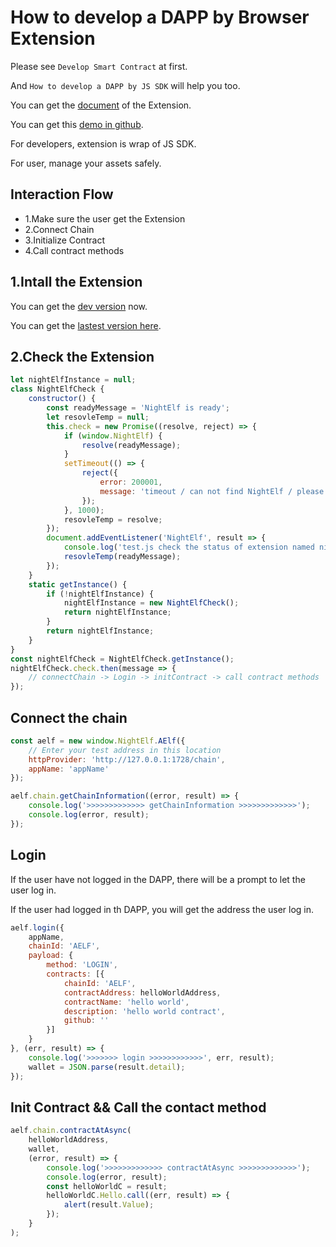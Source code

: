 # How to develop a DAPP by Browser Extension

Please see `Develop Smart Contract` at first.

And `How to develop a DAPP by JS SDK` will help you too.

You can get the [document](https://github.com/hzz780/aelf-web-extension) of the Extension.

You can get this [demo in github](https://github.com/AElfProject/aelf-boilerplate).

For developers, extension is wrap of JS SDK.

For user, manage your assets safely.

## Interaction Flow

- 1.Make sure the user get the Extension
- 2.Connect Chain
- 3.Initialize Contract
- 4.Call contract methods

## 1.Intall the Extension

You can get the [dev version](https://chrome.google.com/webstore/detail/aelf-explorer-extension-d/mlmlhipeonlflbcclinpbmcjdnpnmkpf) now.

You can get the [lastest version here](https://github.com/hzz780/aelf-web-extension).

## 2.Check the Extension

```js
let nightElfInstance = null;
class NightElfCheck {
    constructor() {
        const readyMessage = 'NightElf is ready';
        let resovleTemp = null;
        this.check = new Promise((resolve, reject) => {
            if (window.NightElf) {
                resolve(readyMessage);
            }
            setTimeout(() => {
                reject({
                    error: 200001,
                    message: 'timeout / can not find NightElf / please install the extension'
                });
            }, 1000);
            resovleTemp = resolve;
        });
        document.addEventListener('NightElf', result => {
            console.log('test.js check the status of extension named nightElf: ', result);
            resovleTemp(readyMessage);
        });
    }
    static getInstance() {
        if (!nightElfInstance) {
            nightElfInstance = new NightElfCheck();
            return nightElfInstance;
        }
        return nightElfInstance;
    }
}
const nightElfCheck = NightElfCheck.getInstance();
nightElfCheck.check.then(message => {
    // connectChain -> Login -> initContract -> call contract methods
});
```

## Connect the chain

```js
const aelf = new window.NightElf.AElf({
    // Enter your test address in this location
    httpProvider: 'http://127.0.0.1:1728/chain',
    appName: 'appName'
});

aelf.chain.getChainInformation((error, result) => {
    console.log('>>>>>>>>>>>>> getChainInformation >>>>>>>>>>>>>');
    console.log(error, result);
});
```

## Login

If the user have not logged in the DAPP, there will be a prompt to let the user log in.

If the user had logged in th DAPP, you will get the address the user log in.

```js
aelf.login({
    appName,
    chainId: 'AELF',
    payload: {
        method: 'LOGIN',
        contracts: [{
            chainId: 'AELF',
            contractAddress: helloWorldAddress,
            contractName: 'hello world',
            description: 'hello world contract',
            github: ''
        }]
    }
}, (err, result) => {
    console.log('>>>>>>> login >>>>>>>>>>>>', err, result);
    wallet = JSON.parse(result.detail);
});
```

## Init Contract && Call the contact method

```js
aelf.chain.contractAtAsync(
    helloWorldAddress,
    wallet,
    (error, result) => {
        console.log('>>>>>>>>>>>>> contractAtAsync >>>>>>>>>>>>>');
        console.log(error, result);
        const helloWorldC = result;
        helloWorldC.Hello.call((err, result) => {
            alert(result.Value);
        });
    }
);
```